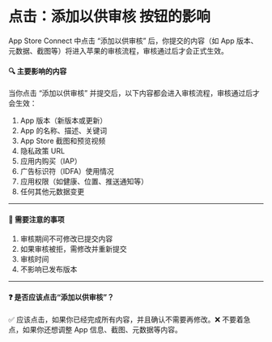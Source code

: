 # 点击：添加以供审核 按钮的影响

App Store Connect 中点击 “添加以供审核” 后，你提交的内容（如 App 版本、元数据、截图等）将进入苹果的审核流程，审核通过后才会正式生效。

#### 🔍 主要影响的内容 <a href="#pzyq-1740057295260" id="pzyq-1740057295260"></a>

当你点击 “添加以供审核” 并提交后，以下内容都会进入审核流程，审核通过后才会生效：

1. App 版本（新版本或更新）
2. App 的名称、描述、关键词
3. App Store 截图和预览视频
4. 隐私政策 URL
5. 应用内购买（IAP）
6. 广告标识符（IDFA）使用情况
7. 应用权限（如健康、位置、推送通知等）
8. 任何其他元数据变更

***

#### 📌 需要注意的事项 <a href="#islw-1740057295282" id="islw-1740057295282"></a>

1. 审核期间不可修改已提交内容
2. 如果审核被拒，需修改并重新提交
3. 审核时间
4. 不影响已发布版本

***

#### ❓ 是否应该点击“添加以供审核”？ <a href="#kdts-1740057295303" id="kdts-1740057295303"></a>

✅ 应该点击，如果你已经完成所有内容，并且确认不需要再修改。❌ 不要着急点，如果你还想调整 App 信息、截图、元数据等内容。
